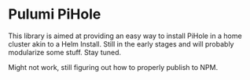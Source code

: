 # Pulumi PiHole

This library is aimed at providing an easy way to install PiHole in a home cluster akin to a Helm Install. Still in the early stages and will probably modularize some stuff.
Stay tuned.

Might not work, still figuring out how to properly publish to NPM.